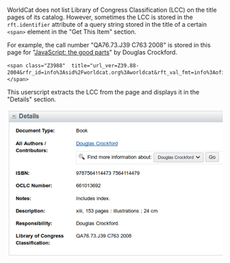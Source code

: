 WorldCat does not list Library of Congress Classification (LCC)
on the title pages of its catalog.
However, sometimes the LCC is stored in the `rft.identifier` attribute
of a query string stored in the title of a certain `<span>` element
in the "Get This Item" section.

For example, the call number "QA76.73.J39 C763 2008"
is stored in this page for "[JavaScript: the good parts](https://www.worldcat.org/title/javascript-the-good-parts/oclc/661013692)"
by Douglas Crockford.

    <span class="Z3988"  title="url_ver=Z39.88-2004&rfr_id=info%3Asid%2Fworldcat.org%3Aworldcat&rft_val_fmt=info%3Aofi%2Ffmt%3Akev%3Amtx%3Abook&rft.genre=book&req_dat=%3Csessionid%3E&rfe_dat=%3Caccessionnumber%3E661013692%3C%2Faccessionnumber%3E&rft_id=info%3Aoclcnum%2F661013692&rft_id=urn%3AISBN%3A9787564114473&rft.aulast=Crockford&rft.aufirst=Douglas&rft.btitle=JavaScript+%3A+the+good+parts&rft.date=2009&rft.isbn=9787564114473&rft.place=Nanjing&rft.pub=Southeast+University+Press&rft.genre=book&rft.identifier=QA76.73.J39+C763+2008&rft_dat=%7B%22stdrt1%22%3A%22Book%22%2C%22stdrt2%22%3A%22PrintBook%22%7D"></span>

This userscript extracts the LCC from the page
and displays it in the "Details" section.

![Library of Congress Classification : QA76.73.J39 C763 2008](example-screenshot.png)
